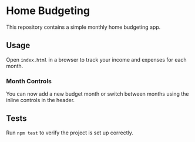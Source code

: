 # Home Budgeting

This repository contains a simple monthly home budgeting app.

## Usage
Open `index.html` in a browser to track your income and expenses for each month.

### Month Controls
You can now add a new budget month or switch between months using the inline controls in the header.

## Tests
Run `npm test` to verify the project is set up correctly.

